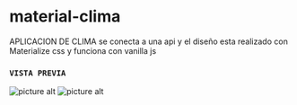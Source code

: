 # material-clima

APLICACION DE CLIMA
se conecta a una api y el diseño esta realizado con Materialize css y funciona con vanilla js
### `VISTA PREVIA`
![picture alt](https://firebasestorage.googleapis.com/v0/b/proyectos-607ad.appspot.com/o/clima-vanilla1.png?alt=media&token=c12e1548-f588-41c9-9ba9-e2aefbd0223a)
![picture alt](https://firebasestorage.googleapis.com/v0/b/proyectos-607ad.appspot.com/o/clima-vanilla2.png?alt=media&token=5c0c6f84-d6c7-46ed-a7ad-fae277df0e89)
